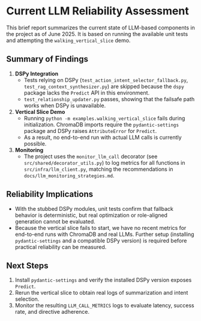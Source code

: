 # Current LLM Reliability Assessment

This brief report summarizes the current state of LLM-based components in the project as of June 2025. It is based on running the available unit tests and attempting the `walking_vertical_slice` demo.

## Summary of Findings

1. **DSPy Integration**
   - Tests relying on DSPy (`test_action_intent_selector_fallback.py`, `test_rag_context_synthesizer.py`) are skipped because the `dspy` package lacks the `Predict` API in this environment.
   - `test_relationship_updater.py` passes, showing that the failsafe path works when DSPy is unavailable.
2. **Vertical Slice Demo**
   - Running `python -m examples.walking_vertical_slice` fails during initialization. ChromaDB imports require the `pydantic-settings` package and DSPy raises `AttributeError` for `Predict`.
   - As a result, no end-to-end run with actual LLM calls is currently possible.
3. **Monitoring**
   - The project uses the `monitor_llm_call` decorator (see `src/shared/decorator_utils.py`) to log metrics for all functions in `src/infra/llm_client.py`, matching the recommendations in `docs/llm_monitoring_strategies.md`.

## Reliability Implications

- With the stubbed DSPy modules, unit tests confirm that fallback behavior is deterministic, but real optimization or role-aligned generation cannot be evaluated.
- Because the vertical slice fails to start, we have no recent metrics for end-to-end runs with ChromaDB and real LLMs. Further setup (installing `pydantic-settings` and a compatible DSPy version) is required before practical reliability can be measured.

## Next Steps

1. Install `pydantic-settings` and verify the installed DSPy version exposes `Predict`.
2. Rerun the vertical slice to obtain real logs of summarization and intent selection.
3. Monitor the resulting `LLM_CALL_METRICS` logs to evaluate latency, success rate, and directive adherence.

